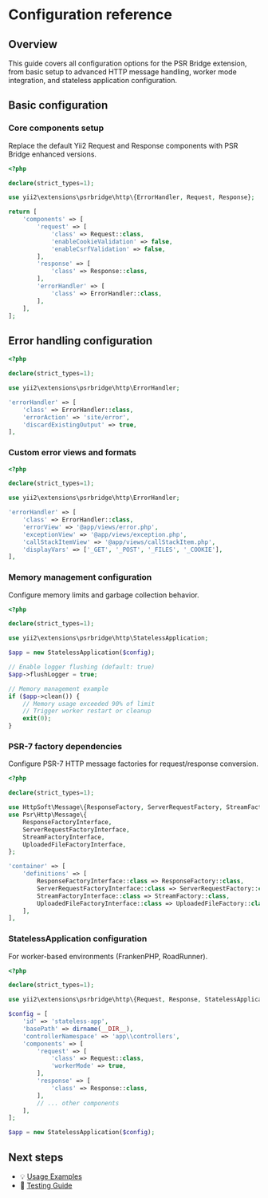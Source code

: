 # Configuration reference

## Overview

This guide covers all configuration options for the PSR Bridge extension, from
basic setup to advanced HTTP message handling, worker mode integration, and
stateless application configuration.

## Basic configuration

### Core components setup

Replace the default Yii2 Request and Response components with PSR Bridge
enhanced versions.

```php
<?php

declare(strict_types=1);

use yii2\extensions\psrbridge\http\{ErrorHandler, Request, Response};

return [
    'components' => [
        'request' => [
            'class' => Request::class,
            'enableCookieValidation' => false,
            'enableCsrfValidation' => false,
        ],
        'response' => [
            'class' => Response::class,
        ],
        'errorHandler' => [
            'class' => ErrorHandler::class,
        ],
    ],
];
```

## Error handling configuration

```php
<?php

declare(strict_types=1);

use yii2\extensions\psrbridge\http\ErrorHandler;

'errorHandler' => [
    'class' => ErrorHandler::class,
    'errorAction' => 'site/error',
    'discardExistingOutput' => true,
],
```

### Custom error views and formats

```php
<?php

declare(strict_types=1);

use yii2\extensions\psrbridge\http\ErrorHandler;

'errorHandler' => [
    'class' => ErrorHandler::class,
    'errorView' => '@app/views/error.php',
    'exceptionView' => '@app/views/exception.php',
    'callStackItemView' => '@app/views/callStackItem.php',
    'displayVars' => ['_GET', '_POST', '_FILES', '_COOKIE'],
],
```

### Memory management configuration

Configure memory limits and garbage collection behavior.

```php
<?php

declare(strict_types=1);

use yii2\extensions\psrbridge\http\StatelessApplication;

$app = new StatelessApplication($config);

// Enable logger flushing (default: true)
$app->flushLogger = true;

// Memory management example
if ($app->clean()) {
    // Memory usage exceeded 90% of limit
    // Trigger worker restart or cleanup
    exit(0);
}
```

### PSR-7 factory dependencies

Configure PSR-7 HTTP message factories for request/response conversion.

```php
<?php

declare(strict_types=1);

use HttpSoft\Message\{ResponseFactory, ServerRequestFactory, StreamFactory, UploadedFileFactory};
use Psr\Http\Message\{
    ResponseFactoryInterface,
    ServerRequestFactoryInterface,
    StreamFactoryInterface,
    UploadedFileFactoryInterface,
};

'container' => [
    'definitions' => [
        ResponseFactoryInterface::class => ResponseFactory::class,
        ServerRequestFactoryInterface::class => ServerRequestFactory::class,
        StreamFactoryInterface::class => StreamFactory::class,
        UploadedFileFactoryInterface::class => UploadedFileFactory::class,
    ],
],
```

### StatelessApplication configuration

For worker-based environments (FrankenPHP, RoadRunner).

```php
<?php

declare(strict_types=1);

use yii2\extensions\psrbridge\http\{Request, Response, StatelessApplication};

$config = [
    'id' => 'stateless-app',
    'basePath' => dirname(__DIR__),
    'controllerNamespace' => 'app\\controllers',
    'components' => [
        'request' => [
            'class' => Request::class,
            'workerMode' => true,
        ],
        'response' => [
            'class' => Response::class,
        ],
        // ... other components
    ],
];

$app = new StatelessApplication($config);
```

## Next steps

- 💡 [Usage Examples](examples.md)
- 🧪 [Testing Guide](testing.md)
